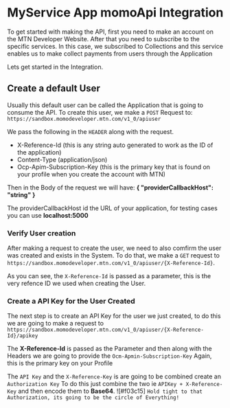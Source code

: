 # MyService App momoApi Integration
To get started with making the API, first you need to make an account on 
the MTN Developer Website. After that you need to subscribe to the specific 
services. In this case, we subscribed to Collections and this service enables
us to make collect payments from users through the Application

Lets get started in the Integration.

## Create a default User
Usually this default user can be called the Application that is going to
consume the API.
To create this user, we make a `POST` Request to:
`https://sandbox.momodeveloper.mtn.com/v1_0/apiuser`

We pass the following in the `HEADER` along with the request.
-  X-Reference-Id (this is any string auto generated to work as the ID of the application)
-  Content-Type (application/json)
-  Ocp-Apim-Subscription-Key (this is the primary key that is found on your profile when you create the account with MTN)

Then in the Body of the request we will have:
**{ "providerCallbackHost": "string" }**

The providerCallbackHost id the URL of your application, for testing cases you can use **localhost:5000**

### Verify User creation
After making a request to create the user, we need to also comfirm the user was created and exists in the System.
To do that, we make a `GET` request to `https://sandbox.momodeveloper.mtn.com/v1_0/apiuser/{X-Reference-Id}`.

As you can see, the `X-Reference-Id` is passed as a parameter, this is the very refence ID we used when creating the User.

### Create a API Key for the User Created
The next step is to create an API Key for the user we just created, to do this we are going to make a request to 
`https://sandbox.momodeveloper.mtn.com/v1_0/apiuser/{X-Reference-Id}/apikey`

The **X-Reference-Id** is passed as the Parameter and then along with the Headers we are going to provide the `Ocm-Apmin-Subscription-Key`
Again, this is the primary key on your Profile

The `API Key` and the `X-Reference-Key` is are going to be combined create an `Authorization Key`
To do this just combine the two ie `APIKey + X-Reference-Key` and then encode them to **Base64**.
![#f03c15] `Hold tight to that Authorization, its going to be the circle of Everything!`
